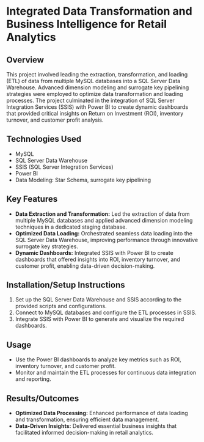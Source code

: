 # Integrated Data Transformation and Business Intelligence for Retail Analytics

## Overview
This project involved leading the extraction, transformation, and loading (ETL) of data from multiple MySQL databases into a SQL Server Data Warehouse. Advanced dimension modeling and surrogate key pipelining strategies were employed to optimize data transformation and loading processes. The project culminated in the integration of SQL Server Integration Services (SSIS) with Power BI to create dynamic dashboards that provided critical insights on Return on Investment (ROI), inventory turnover, and customer profit analysis.

## Technologies Used
- MySQL
- SQL Server Data Warehouse
- SSIS (SQL Server Integration Services)
- Power BI
- Data Modeling: Star Schema, surrogate key pipelining

## Key Features
- **Data Extraction and Transformation:** Led the extraction of data from multiple MySQL databases and applied advanced dimension modeling techniques in a dedicated staging database.
- **Optimized Data Loading:** Orchestrated seamless data loading into the SQL Server Data Warehouse, improving performance through innovative surrogate key strategies.
- **Dynamic Dashboards:** Integrated SSIS with Power BI to create dashboards that offered insights into ROI, inventory turnover, and customer profit, enabling data-driven decision-making.

## Installation/Setup Instructions
1. Set up the SQL Server Data Warehouse and SSIS according to the provided scripts and configurations.
2. Connect to MySQL databases and configure the ETL processes in SSIS.
3. Integrate SSIS with Power BI to generate and visualize the required dashboards.

## Usage
- Use the Power BI dashboards to analyze key metrics such as ROI, inventory turnover, and customer profit.
- Monitor and maintain the ETL processes for continuous data integration and reporting.

## Results/Outcomes
- **Optimized Data Processing:** Enhanced performance of data loading and transformation, ensuring efficient data management.
- **Data-Driven Insights:** Delivered essential business insights that facilitated informed decision-making in retail analytics.
